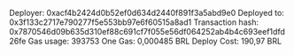 Deployer: 0xacf4b2424d0b52ef0d634d2440f891f3a5abd9e0
Deployed to: 0x3f133c2717e790277f5e553bb97e6f60515a8ad1
Transaction hash: 0x7870546d09b635d310ef88c691cf7f055e56df064252ab4b4c693eef1dfd26fe
Gas usage: 393753
One Gas: 0,000485 BRL
Deploy Cost: 190,97 BRL
